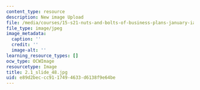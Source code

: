 ```yaml
---
content_type: resource
description: New image Upload
file: /media/courses/15-s21-nuts-and-bolts-of-business-plans-january-iap-2014/e89d2beccc9117494633d6138f9e64be_2.1_slide_48.jpg
file_type: image/jpeg
image_metadata:
  caption: ''
  credit: ''
  image-alt: ''
learning_resource_types: []
ocw_type: OCWImage
resourcetype: Image
title: 2.1_slide_48.jpg
uid: e89d2bec-cc91-1749-4633-d6138f9e64be
---
```

